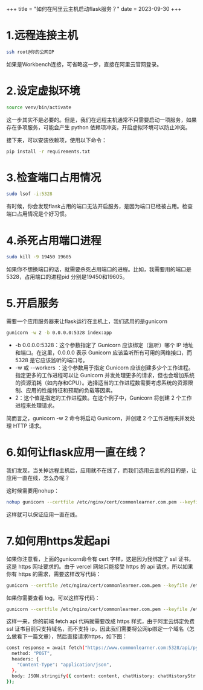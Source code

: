 +++
title = "如何在阿里云主机启动flask服务？"
date = 2023-09-30
+++

# 1.远程连接主机

```bash
ssh root@你的公网IP
```

如果是Workbench连接，可省略这一步，直接在阿里云官网登录。

# 2.设定虚拟环境

```bash
source venv/bin/activate
```

这一步其实不是必要的。但是，我们在远程主机通常不只需要启动一项服务，如果存在多项服务，可能会产生 python 依赖项冲突，开启虚拟环境可以防止冲突。

接下来，可以安装依赖项，使用以下命令：

```bash
pip install -r requirements.txt
```

# 3.检查端口占用情况

```bash
sudo lsof -i:5328
```

有时候，你会发现flask占用的端口无法开启服务，是因为端口已经被占用。检查端口占用情况是个好习惯。

# 4.杀死占用端口进程

```bash
sudo kill -9 19450 19605
```

如果你不想换端口的话，就需要杀死占用端口的进程。比如，我需要用的端口是5328，占用端口的进程pid 分别是19450和19605。

# 5.开启服务

需要一个应用服务器来让flask运行在主机上，我们选用的是gunicorn

```bash
gunicorn -w 2 -b 0.0.0.0:5328 index:app
```

- -b 0.0.0.0:5328：这个参数指定了 Gunicorn 应该绑定（监听）哪个 IP 地址和端口。在这里，0.0.0.0 表示 Gunicorn 应该监听所有可用的网络接口，而 5328 是它应该监听的端口号。
- -w 或 --workers ：这个参数用于指定 Gunicorn 应该创建多少个工作进程。指定更多的工作进程可以让 Gunicorn 并发处理更多的请求，但也会增加系统的资源消耗（如内存和CPU）。选择适当的工作进程数需要考虑系统的资源限制、应用的性能特征和预期的负载等因素。
- 2：这个值是指定的工作进程数。在这个例子中，Gunicorn 将创建 2 个工作进程来处理请求。

简而言之，gunicorn -w 2 命令将启动 Gunicorn，并创建 2 个工作进程来并发处理 HTTP 请求。

# 6.如何让flask应用一直在线？

我们发现，当关掉远程主机后，应用就不在线了，而我们选用云主机的目的是，让应用一直在线，怎么办呢？

这时候需要用nohup：

```bash
nohup gunicorn --certfile /etc/nginx/cert/commonlearner.com.pem --keyfile /etc/nginx/cert/commonlearner.com.key -b 0.0.0.0:5328 -w 4 index:app
```

这样就可以保证应用一直在线。

# 7.如何用https发起api

如果你注意看，上面的gunicorn命令有 cert 字样，这是因为我绑定了 ssl 证书，这是 https 网址要求的。由于 vercel 网站只能接受 https 的 api 请求，所以如果你有 https 的需求，需要这样改写代码：

```bash
gunicorn --certfile /etc/nginx/cert/commonlearner.com.pem --keyfile /etc/nginx/cert/commonlearner.com.key -b 0.0.0.0:5328 -w 4 index:app
```

如果你需要查看 log，可以这样写代码：

```bash
gunicorn --certfile /etc/nginx/cert/commonlearner.com.pem --keyfile /etc/nginx/cert/commonlearner.com.key -b 0.0.0.0:5328 index:app --log-level debug
```

这样一来，你的前端 fetch api 代码就需要改成 https 样式，由于阿里云绑定免费 ssl 证书目前只支持域名，而不支持 ip，因此我们需要将公网ip绑定一个域名（怎么做看下一篇文章），然后直接请求https，如下图：

```bash
const response = await fetch("https://www.commonlearner.com:5328/api/python", {
  method: "POST",
  headers: {
    "Content-Type": "application/json",
  },
  body: JSON.stringify({ content: content, chatHistory: chatHistoryStr }),
});
```

